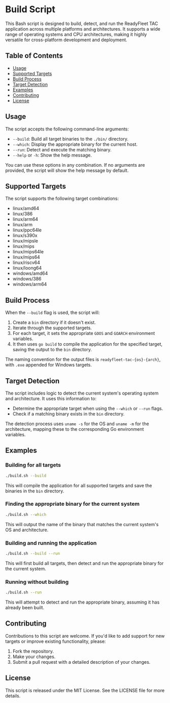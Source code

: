 # Build Script

This Bash script is designed to build, detect, and run the ReadyFleet TAC application across multiple platforms and architectures. It supports a wide range of operating systems and CPU architectures, making it highly versatile for cross-platform development and deployment.

## Table of Contents

- [Usage](#usage)
- [Supported Targets](#supported-targets)
- [Build Process](#build-process)
- [Target Detection](#target-detection)
- [Examples](#examples)
- [Contributing](#contributing)
- [License](#license)

## Usage

The script accepts the following command-line arguments:

- `--build`: Build all target binaries to the `./bin/` directory.
- `--which`: Display the appropriate binary for the current host.
- `--run`: Detect and execute the matching binary.
- `--help` or `-h`: Show the help message.

You can use these options in any combination. If no arguments are provided, the script will show the help message by default.

## Supported Targets

The script supports the following target combinations:

- linux/amd64
- linux/386
- linux/arm64
- linux/arm
- linux/ppc64le
- linux/s390x
- linux/mipsle
- linux/mips
- linux/mips64le
- linux/mips64
- linux/riscv64
- linux/loong64
- windows/amd64
- windows/386
- windows/arm64

## Build Process

When the `--build` flag is used, the script will:

1. Create a `bin` directory if it doesn't exist.
2. Iterate through the supported targets.
3. For each target, it sets the appropriate `GOOS` and `GOARCH` environment variables.
4. It then uses `go build` to compile the application for the specified target, saving the output to the `bin` directory.

The naming convention for the output files is `readyfleet-tac-{os}-{arch}`, with `.exe` appended for Windows targets.

## Target Detection

The script includes logic to detect the current system's operating system and architecture. It uses this information to:

- Determine the appropriate target when using the `--which` or `--run` flags.
- Check if a matching binary exists in the `bin` directory.

The detection process uses `uname -s` for the OS and `uname -m` for the architecture, mapping these to the corresponding Go environment variables.

## Examples

### Building for all targets

```bash
./build.sh --build
```

This will compile the application for all supported targets and save the binaries in the `bin` directory.

### Finding the appropriate binary for the current system

```bash
./build.sh --which
```

This will output the name of the binary that matches the current system's OS and architecture.

### Building and running the application

```bash
./build.sh --build --run
```

This will first build all targets, then detect and run the appropriate binary for the current system.

### Running without building

```bash
./build.sh --run
```

This will attempt to detect and run the appropriate binary, assuming it has already been built.

## Contributing

Contributions to this script are welcome. If you'd like to add support for new targets or improve existing functionality, please:

1. Fork the repository.
2. Make your changes.
3. Submit a pull request with a detailed description of your changes.

## License

This script is released under the MIT License. See the LICENSE file for more details.

